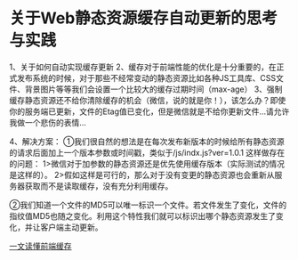 


# 关于Web静态资源缓存自动更新的思考与实践

1、关于如何自动实现缓存更新
2、缓存对于前端性能的优化是十分重要的，在正式发布系统的时候，对于那些不经常变动的静态资源比如各种JS工具库、CSS文件、背景图片等等我们会设置一个比较大的缓存过期时间（max-age）
3、强制缓存静态资源还不给你清除缓存的机会（微信，说的就是你！），该怎么办？即使你的服务端已更新，文件的Etag值已变化，但是微信就是不给你更新文件…请允许我做一个悲伤的表情…

4、解决方案：
①我们很自然的想法是在每次发布新版本的时候给所有静态资源的请求后面加上一个版本参数或时间戳，类似于/js/indx.js?ver=1.0.1
这样做存在的问题：
1>微信对于加参数的静态资源还是优先使用缓存版本（实际测试的情况是这样的）。
2>假如这样是可行的，那么对于没有变更的静态资源也会重新从服务器获取而不是读取缓存，没有充分利用缓存。

②我们知道一个文件的MD5可以唯一标识一个文件。若文件发生了变化，文件的指纹值MD5也随之变化。利用这个特性我们就可以标识出哪个静态资源发生了变化，并让客户端主动更新。

[一文读懂前端缓存](https://mp.weixin.qq.com/s/knT08atIf7oKcL9Yda5Bzg)
